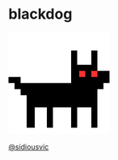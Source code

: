 # blackdog

<a href="https://sidiousvic.github.io/blackdog/"><img src="./public/images/blackdogR.gif">

@sidiousvic</a>
